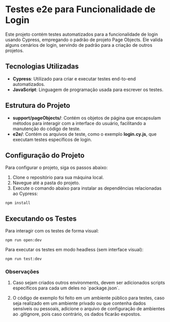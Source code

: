 # Testes e2e para Funcionalidade de Login

Este projeto contém testes automatizados para a funcionalidade de login usando Cypress, empregando o padrão de projeto Page Objects. Ele valida alguns cenários de login, servindo de padrão para a criação de outros projetos.

## Tecnologias Utilizadas

- **Cypress**: Utilizado para criar e executar testes end-to-end automatizados.
- **JavaScript**: Linguagem de programação usada para escrever os testes.

## Estrutura do Projeto

- **support/pageObjects/**: Contém os objetos de página que encapsulam métodos para interagir com a interface do usuário, facilitando a manutenção do código de teste.
- **e2e/**: Contém os arquivos de teste, como o exemplo **login.cy.js**, que executam testes específicos de login.

## Configuração do Projeto

Para configurar o projeto, siga os passos abaixo:

1. Clone o repositório para sua máquina local.
2. Navegue até a pasta do projeto.
3. Execute o comando abaixo para instalar as dependências relacionadas ao Cypress:

```
npm install
``` 

## Executando os Testes

Para interagir com os testes de forma visual:

```
npm run open:dev
```

Para executar os testes em modo headless (sem interface visual):

```
npm run test:dev
``` 

### Observações

1. Caso sejam criados outros environments, devem ser adicionados scripts específicos para cada um deles no \`package.json\`.

2. O código de exemplo foi feito em um ambiente público para testes, caso seja realizado em um ambiente privado ou que contenha dados sensíveis ou pessoais, adicione o arquivo de configuração de ambientes ao .gitignore, pois caso contrário, os dados ficarão expostos.

